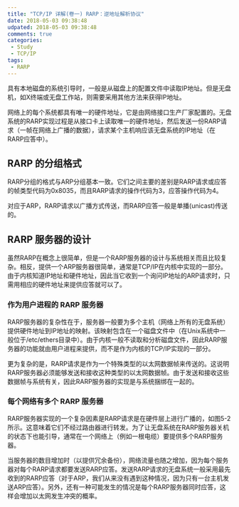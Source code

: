 ```yaml
---
title: "TCP/IP 详解(卷一) RARP：逆地址解析协议"
date: 2018-05-03 09:38:48
udpated: 2018-05-03 09:38:48
comments: true
categories:
 - Study
 - TCP/IP
tags:
 - RARP
---
```


具有本地磁盘的系统引导时，一般是从磁盘上的配置文件中读取IP地址。但是无盘机，如X终端或无盘工作站，则需要采用其他方法来获得IP地址。

网络上的每个系统都具有唯一的硬件地址，它是由网络接口生产厂家配置的。无盘系统的RARP实现过程是从接口卡上读取唯一的硬件地址，然后发送一份RARP请求（一帧在网络上广播的数据），请求某个主机响应该无盘系统的IP地址（在RARP应答中）。

## RARP 的分组格式

RARP分组的格式与ARP分组基本一致。它们之间主要的差别是RARP请求或应答的帧类型代码为0x8035，而且RARP请求的操作代码为3，应答操作代码为4。

对应于ARP，RARP请求以广播方式传送，而RARP应答一般是单播(unicast)传送的。
<!--more-->
## RARP 服务器的设计

虽然RARP在概念上很简单，但是一个RARP服务器的设计与系统相关而且比较复杂。相反，提供一个ARP服务器很简单，通常是TCP/IP在内核中实现的一部分。由于内核知道IP地址和硬件地址，因此当它收到一个询问IP地址的ARP请求时，只需用相应的硬件地址来提供应答就可以了。

### 作为用户进程的 RARP 服务器

RARP服务器的复杂性在于，服务器一般要为多个主机（网络上所有的无盘系统）提供硬件地址到IP地址的映射。该映射包含在一个磁盘文件中（在Unix系统中一般位于/etc/ethers目录中）。由于内核一般不读取和分析磁盘文件，因此RARP服务器的功能就由用户进程来提供，而不是作为内核的TCP/IP实现的一部分。

更为复杂的是，RARP请求是作为一个特殊类型的以太网数据帧来传送的。这说明RARP服务器必须能够发送和接收这种类型的以太网数据帧。由于发送和接收这些数据帧与系统有关，因此RARP服务器的实现是与系统捆绑在一起的。

### 每个网络有多个 RARP 服务器

RARP服务器实现的一个复杂因素是RARP请求是在硬件层上进行广播的，如图5-2所示。这意味着它们不经过路由器进行转发。为了让无盘系统在RARP服务器关机的状态下也能引导，通常在一个网络上（例如一根电缆）要提供多个RARP服务器。

当服务器的数目增加时（以提供冗余备份），网络流量也随之增加，因为每个服务器对每个RARP请求都要发送RARP应答。发送RARP请求的无盘系统一般采用最先收到的RARP应答（对于ARP，我们从来没有遇到这种情况，因为只有一台主机发送ARP应答）。另外，还有一种可能发生的情况是每个RARP服务器同时应答，这样会增加以太网发生冲突的概率。
